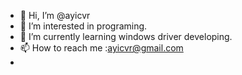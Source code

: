 - 👋 Hi, I’m @ayicvr
- 👀 I’m interested in programing.
- 🌱 I’m currently learning windows driver developing.
- 📫 How to reach me :ayicvr@gmail.com
- 
<!---
ayicvr/ayicvr is a ✨ special ✨ repository because its `README.md` (this file) appears on your GitHub profile.
You can click the Preview link to take a look at your changes.
--->

